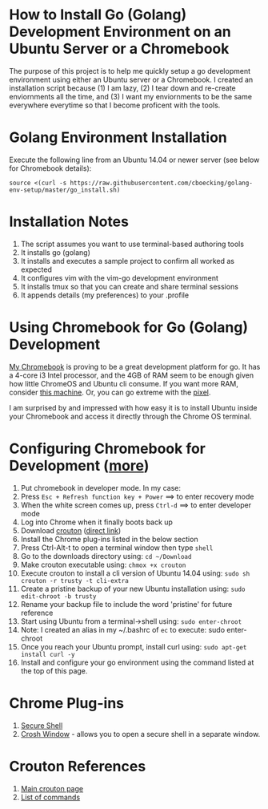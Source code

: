 # How to Install Go (Golang) Development Environment on an Ubuntu Server or a Chromebook

The purpose of this project is to help me quickly setup a go development environment using either an Ubuntu server or a Chromebook. I created an installation script because (1) I am lazy, (2) I tear down and re-create enviornments all the time, and (3) I want my enviornments to be the same everywhere everytime so that I become proficent with the tools. 

# Golang Environment Installation

Execute the following line from an Ubuntu 14.04 or newer server (see below for Chromebook details):

`source <(curl -s https://raw.githubusercontent.com/cboecking/golang-env-setup/master/go_install.sh)`

# Installation Notes

1. The script assumes you want to use terminal-based authoring tools
2. It installs go (golang)
3. It installs and executes a sample project to confirm all worked as expected
4. It configures vim with the vim-go development environment
5. It installs tmux so that you can create and share terminal sessions
6. It appends details (my preferences) to your .profile 

# Using Chromebook for Go (Golang) Development

[My Chromebook](https://www.amazon.com/Toshiba-Chromebook-CB35-C3300-Backlit-Keyboard/dp/B015806LSQ/) is proving to be a great development platform for go. It has a 4-core i3 Intel processor, and the 4GB of RAM seem to be enough given how little ChromeOS and Ubuntu cli consume. If you want more RAM, consider [this machine](https://www.amazon.com/dp/B01F8NNY0G/ref=s9_acsd_bw_wf_a_GGLWFSCB_cdl_4). Or, you can go extreme with the [pixel](https://pixel.google.com/chromebook-pixel/).

I am surprised by and impressed with how easy it is to install Ubuntu inside your Chromebook and access it directly through the Chrome OS terminal.

# Configuring Chromebook for Development ([more](http://www.davebennett.tech/install-ubuntu-14-04-on-chromebook/))

1. Put chromebook in developer mode. In my case:
  2. Press `Esc + Refresh function key + Power` ==> to enter recovery mode
  3. When the white screen comes up, press `Ctrl-d` ==> to enter developer mode
4. Log into Chrome when it finally boots back up
6. Download [crouton](https://github.com/dnschneid/crouton) ([direct link](https://goo.gl/fd3zc))
7. Install the Chrome plug-ins listed in the below section
6. Press Ctrl-Alt-t to open a terminal window then type `shell`
7. Go to the downloads directory using: `cd ~/Download`
8. Make crouton executable using: `chmox +x crouton`
9. Execute crouton to install a cli version of Ubuntu 14.04 using: `sudo sh crouton -r trusty -t cli-extra`
10. Create a pristine backup of your new Ubuntu installation using: `sudo edit-chroot -b trusty`
11. Rename your backup file to include the word 'pristine' for future reference
11. Start using Ubuntu from a terminal->shell using: `sudo enter-chroot`
11. Note: I created an alias in my ~/.bashrc of `ec` to execute: sudo enter-chroot
12. Once you reach your Ubuntu prompt, install curl using: `sudo apt-get install curl -y`
13. Install and configure your go environment using the command listed at the top of this page.

# Chrome Plug-ins

1. [Secure Shell](https://chrome.google.com/webstore/detail/secure-shell/pnhechapfaindjhompbnflcldabbghjo?hl=en)
2. [Crosh Window](https://chrome.google.com/webstore/detail/crosh-window/nhbmpbdladcchdhkemlojfjdknjadhmh?hl=en-US) - allows you to open a secure shell in a separate window.

# Crouton References

1. [Main crouton page](https://github.com/dnschneid/crouton)
2. [List of commands](https://github.com/dnschneid/crouton/wiki/Crouton-Command-Cheat-Sheet)
